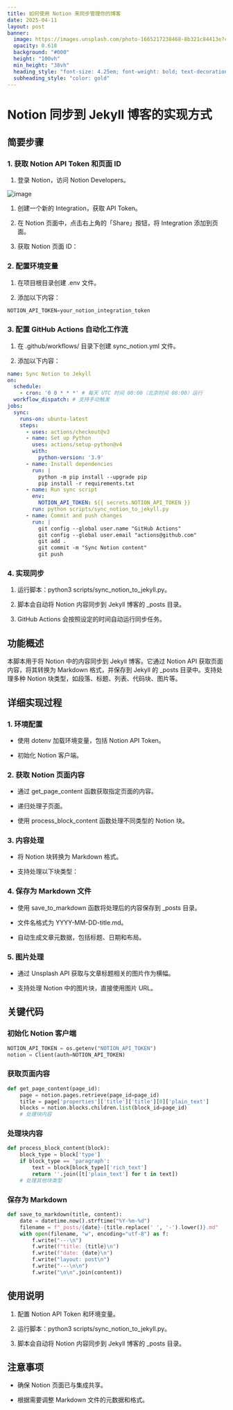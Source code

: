 ```yaml
---
title: 如何使用 Notion 来同步管理你的博客
date: 2025-04-11
layout: post
banner:
  image: https://images.unsplash.com/photo-1665217238468-8b321c84413e?crop=entropy&cs=tinysrgb&fit=max&fm=jpg&ixid=M3w2OTIwMzJ8MHwxfHJhbmRvbXx8fHx8fHx8fDE3NDQzMzU2NzR8&ixlib=rb-4.0.3&q=80&w=1080
  opacity: 0.618
  background: "#000"
  height: "100vh"
  min_height: "38vh"
  heading_style: "font-size: 4.25em; font-weight: bold; text-decoration: underline"
  subheading_style: "color: gold"
---
```


# Notion 同步到 Jekyll 博客的实现方式

## 简要步骤

### 1. 获取 Notion API Token 和页面 ID

1. 登录 Notion，访问 Notion Developers。

![image](https://prod-files-secure.s3.us-west-2.amazonaws.com/a7a0cc5a-89b9-4cda-8686-1fba0ca52f40/d19c1afe-dea5-4312-9333-786b0ba83054/image.png?X-Amz-Algorithm=AWS4-HMAC-SHA256&X-Amz-Content-Sha256=UNSIGNED-PAYLOAD&X-Amz-Credential=ASIAZI2LB466YWWM7QVO%2F20250411%2Fus-west-2%2Fs3%2Faws4_request&X-Amz-Date=20250411T014114Z&X-Amz-Expires=3600&X-Amz-Security-Token=IQoJb3JpZ2luX2VjEDoaCXVzLXdlc3QtMiJHMEUCIQDCzcXa45VvrHJzknoCxqVYEeinFSPFdhQ2lB1wRVjzjAIgf%2B2ibg9TV1gnC%2FnzDFMDZmTQ9Y5xvFeRHhrX6Mx4%2Bg8qiAQIsv%2F%2F%2F%2F%2F%2F%2F%2F%2F%2FARAAGgw2Mzc0MjMxODM4MDUiDGKqVRMh8HmUckeqlCrcA1zFfh%2F18By%2FF568owwaOHrEN7A%2FBNncXw5Hm%2FtBhJAj5NscCPBBlMSOnMFbF5gyDbpB5hwbMOWQN4AjT%2FN%2BZdtaschDJlie541Mlx30svIVQDKKjBD7uX%2F707jfXsQTkmGjE3YzwpG899IHUPUKV%2B2cvrxMSxOHe5qT0yjxu7iQZG%2BNglGCZxQEsMSGYWYdEe%2Ft9V87B%2BJM20jL1Pzk8rULhe86%2Frq%2BBKL8YQkqzFLP%2BBmCoMbpidg9tXwYpcJVvgTKHOpAxuK4eni9MeLLT6pBmH3jYvwRFNeNLgFKdHxN2anx8uGvaNgiZuCHqg9mr9NmcIlTfoyFDGBcZs%2BD13sxVrXOVYXgiU%2BtvzgTUyNBMxd2ngi5944XAHsVGkoKOxzxloGC%2FogglSp0PxchBY90QnzDRee5xOVF0mGTg468mkJY60Ei26aw6OdKIRkdpAN7OoDcQI26uXRlpA%2FAhuIMYOz6z0L7pshUcB5aaWOwEEDg4nCJgk%2BvNToK0h7ipMaoGnYwPTGihAG%2FyPxtJHlfmSuxJnRVxx9KoVtxvXx1OIVxmWXS4ZXhL1OjwsXrocRT%2FdhcUitq3fhyBRH7y6ZE9dGhean5hHob4YuaOMmPJgxpRdGhy2IllYOSMPrc4b8GOqUBa6dEsQiHOG3oPUtVlYSwT6uldWnpAfntABSGzyI2Klj3QdYeA9rrz49S22zigmV%2BmVuyTBifN4TsOgFXRMyeink%2Bf8IvrHuktAdmT4hoRyIspLQRkmF2xf40N757OuTQ1seG3wUGfo0G6CsRQVHTzw%2F3PjsYHzT97csXioya024oHhP7GPXtSWUn2JbN9TzdJjTTvtLO%2BZEAXVrWR0NCh2bT3YAm&X-Amz-Signature=f4ce44031a354d7337661e6a8e156d6b403f4fc7b719eba3757a6da89afb6512&X-Amz-SignedHeaders=host&x-id=GetObject)

1. 创建一个新的 Integration，获取 API Token。

1. 在 Notion 页面中，点击右上角的「Share」按钮，将 Integration 添加到页面。

1. 获取 Notion 页面 ID：


### 2. 配置环境变量

1. 在项目根目录创建 .env 文件。

1. 添加以下内容：

```javascript
NOTION_API_TOKEN=your_notion_integration_token
```

### 3. 配置 GitHub Actions 自动化工作流

1. 在 .github/workflows/ 目录下创建 sync_notion.yml 文件。

1. 添加以下内容：

```yaml
name: Sync Notion to Jekyll
on:
  schedule:
    - cron: '0 0 * * *' # 每天 UTC 时间 00:00（北京时间 08:00）运行
  workflow_dispatch: # 支持手动触发
jobs:
  sync:
    runs-on: ubuntu-latest
    steps:
      - uses: actions/checkout@v3
      - name: Set up Python
        uses: actions/setup-python@v4
        with:
          python-version: '3.9'
      - name: Install dependencies
        run: |
          python -m pip install --upgrade pip
          pip install -r requirements.txt
      - name: Run sync script
        env:
          NOTION_API_TOKEN: ${{ secrets.NOTION_API_TOKEN }}
        run: python scripts/sync_notion_to_jekyll.py
      - name: Commit and push changes
        run: |
          git config --global user.name "GitHub Actions"
          git config --global user.email "actions@github.com"
          git add .
          git commit -m "Sync Notion content"
          git push
```

### 4. 实现同步

1. 运行脚本：python3 scripts/sync_notion_to_jekyll.py。

1. 脚本会自动将 Notion 内容同步到 Jekyll 博客的 _posts 目录。

1. GitHub Actions 会按照设定的时间自动运行同步任务。

## 功能概述

本脚本用于将 Notion 中的内容同步到 Jekyll 博客。它通过 Notion API 获取页面内容，将其转换为 Markdown 格式，并保存到 Jekyll 的 _posts 目录中。支持处理多种 Notion 块类型，如段落、标题、列表、代码块、图片等。

## 详细实现过程

### 1. 环境配置

- 使用 dotenv 加载环境变量，包括 Notion API Token。

- 初始化 Notion 客户端。

### 2. 获取 Notion 页面内容

- 通过 get_page_content 函数获取指定页面的内容。

- 递归处理子页面。

- 使用 process_block_content 函数处理不同类型的 Notion 块。

### 3. 内容处理

- 将 Notion 块转换为 Markdown 格式。

- 支持处理以下块类型：


### 4. 保存为 Markdown 文件

- 使用 save_to_markdown 函数将处理后的内容保存到 _posts 目录。

- 文件名格式为 YYYY-MM-DD-title.md。

- 自动生成文章元数据，包括标题、日期和布局。

### 5. 图片处理

- 通过 Unsplash API 获取与文章标题相关的图片作为横幅。

- 支持处理 Notion 中的图片块，直接使用图片 URL。

## 关键代码

### 初始化 Notion 客户端

```python
NOTION_API_TOKEN = os.getenv("NOTION_API_TOKEN")
notion = Client(auth=NOTION_API_TOKEN)
```

### 获取页面内容

```python
def get_page_content(page_id):
    page = notion.pages.retrieve(page_id=page_id)
    title = page['properties']['title']['title'][0]['plain_text']
    blocks = notion.blocks.children.list(block_id=page_id)
    # 处理块内容
```

### 处理块内容

```python
def process_block_content(block):
    block_type = block['type']
    if block_type == 'paragraph':
        text = block[block_type]['rich_text']
        return ''.join([t['plain_text'] for t in text])
    # 处理其他块类型
```

### 保存为 Markdown

```python
def save_to_markdown(title, content):
    date = datetime.now().strftime("%Y-%m-%d")
    filename = f"_posts/{date}-{title.replace(' ', '-').lower()}.md"
    with open(filename, "w", encoding="utf-8") as f:
        f.write("---\n")
        f.write(f"title: {title}\n")
        f.write(f"date: {date}\n")
        f.write("layout: post\n")
        f.write("---\n\n")
        f.write("\n\n".join(content))
```

## 使用说明

1. 配置 Notion API Token 和环境变量。

1. 运行脚本：python3 scripts/sync_notion_to_jekyll.py。

1. 脚本会自动将 Notion 内容同步到 Jekyll 博客的 _posts 目录。

## 注意事项

- 确保 Notion 页面已与集成共享。

- 根据需要调整 Markdown 文件的元数据和格式。